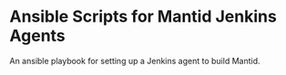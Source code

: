 # Ansible Scripts for Mantid Jenkins Agents

An ansible playbook for setting up a Jenkins agent to
build Mantid.
